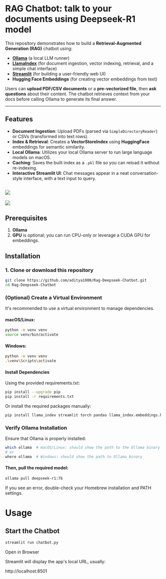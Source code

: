 # RAG Chatbot: talk to your documents using Deepseek-R1 model

This repository demonstrates how to build a **Retrieval-Augmented Generation (RAG)** chatbot using:

- **[Ollama](https://github.com/jmorganca/ollama)** (a local LLM runner)
- **[LlamaIndex](https://github.com/jerryjliu/llama_index)** (for document ingestion, vector indexing, retrieval, and a simple chat interface)
- **[Streamlit](https://streamlit.io/)** (for building a user-friendly web UI)
- **Hugging Face Embeddings** (for creating vector embeddings from text)

Users can **upload PDF/CSV documents** or a **pre-vectorized file**, then **ask questions** about their content. The chatbot retrieves context from your docs before calling Ollama to generate its final answer.

---

## Features

- **Document Ingestion**: Upload PDFs (parsed via `SimpleDirectoryReader`) or CSVs (transformed into text rows).
- **Index & Retrieval**: Creates a **VectorStoreIndex** using **HuggingFace** embeddings for semantic similarity.
- **Local Ollama**: Utilizes your local Ollama server to run large language models on macOS.
- **Caching**: Saves the built index as a `.pkl` file so you can reload it without re-indexing.
- **Interactive Streamlit UI**: Chat messages appear in a neat conversation-style interface, with a text input to query.

![](Demo.gif)
---
![](Demo.gif)

## Prerequisites

1. **Ollama**
2. **GPU** is optional; you can run CPU-only or leverage a CUDA GPU for embeddings.

## Installation

### 1. Clone or download this repository
```bash
git clone https://github.com/aditya1000/Rag-Deepseek-Chatbot.git
cd Rag-Deepseek-Chatbot
```


### (Optional) Create a Virtual Environment
It's recommended to use a virtual environment to manage dependencies.

#### macOS/Linux:
```bash
python -m venv venv
source venv/bin/activate
```

#### Windows:
``` bash
python -m venv venv
.\venv\Scripts\activate
```

#### Install Dependencies
Using the provided requirements.txt:

```bash
pip install --upgrade pip
pip install -r requirements.txt
```

Or install the required packages manually:
```bash
pip install llama_index streamlit torch pandas llama_index.embeddings.huggingface numpy==1.26.4
```


### Verify Ollama Installation
Ensure that Ollama is properly installed:

```bash
which ollama  # macOS/Linux: should show the path to the Ollama binary
# or
where ollama  # Windows: should show the path to Ollama binary
```

#### Then, pull the required model:
```bash
ollama pull deepseek-r1:7b
```

If you see an error, double-check your Homebrew installation and PATH settings.

# Usage

## Start the Chatbot
```bash
streamlit run chatbot.py
```

Open in Browser

Streamlit will display the app's local URL, usually:

http://localhost:8501
